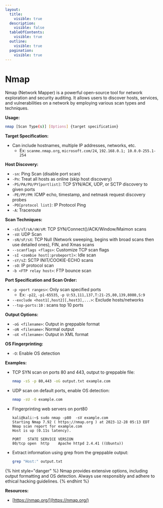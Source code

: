 ```yaml
---
layout:
  title:
    visible: true
  description:
    visible: false
  tableOfContents:
    visible: true
  outline:
    visible: true
  pagination:
    visible: true
---
```


# Nmap

Nmap (Network Mapper) is a powerful open-source tool for network exploration and security auditing. It allows users to discover hosts, services, and vulnerabilities on a network by employing various scan types and techniques.

**Usage:**

```bash
nmap [Scan Type(s)] [Options] {target specification}
```

**Target Specification:**

* Can include hostnames, multiple IP addresses, networks, etc.
  * Ex: `scanme.nmap.org`, `microsoft.com/24`, `192.168.0.1; 10.0.0-255.1-254`

**Host Discovery:**

* `-sn`: Ping Scan (disable port scan)
* `-Pn`: Treat all hosts as online (skip host discovery)
* `-PS/PA/PU/PY[portlist]`: TCP SYN/ACK, UDP, or SCTP discovery to given ports
* `-PE/PP/PM`: ICMP echo, timestamp, and netmask request discovery probes
* `-PO[protocol list]`: IP Protocol Ping
* `-A`: Traceroute

**Scan Techniques:**

* `-sS/sT/sA/sW/sM`: TCP SYN/Connect()/ACK/Window/Maimon scans
* `-sU`: UDP Scan
* `-sN/sF/sX`: TCP Null (Network sweeping, begins with broad scans then use detailed ones), FIN, and Xmas scans
* `--scanflags <flags>`: Customize TCP scan flags
* `-sI <zombie host[:probeport]>`: Idle scan
* `-sY/sZ`: SCTP INIT/COOKIE-ECHO scans
* `-sO`: IP protocol scan
* `-b <FTP relay host>`: FTP bounce scan

**Port Specification and Scan Order:**

* `-p <port ranges>`: Only scan specified ports
  * Ex: `-p22`, `-p1-65535`, `-p U:53,111,137,T:21-25,80,139,8080,S:9`
* `--exclude <host1[,host2][,host3],...>`: Exclude hosts/networks
* `--top-ports:10`  : scans top 10 ports

**Output Options:**

* `-oG <filename>`: Output in greppable format
* `-oN <filename>`: Normal output
* `-oX <filename>`: Output in XML format

**OS Fingerprinting:**

* `-O`: Enable OS detection

**Examples:**

*   TCP SYN scan on ports 80 and 443, output to greppable file:

    ```bash
    nmap -sS -p 80,443 -oG output.txt example.com
    ```
*   UDP scan on default ports, enable OS detection:

    ```bash
    nmap -sU -O example.com
    ```
*   Fingerprinting web servers on port80

    ```shell-session
    kali@kali:~$ sudo nmap -p80  -sV example.com
    Starting Nmap 7.92 ( https://nmap.org ) at 2023-12-28 05:13 EDT
    Nmap scan report for example.com
    Host is up (0.11s latency).

    PORT   STATE SERVICE VERSION
    80/tcp open  http    Apache httpd 2.4.41 ((Ubuntu))
    ```
*   Extract information using grep from the greppable output:

    ```bash
    grep "Host:" output.txt
    ```

{% hint style="danger" %}
Nmap provides extensive options, including output formatting and OS detection. Always use responsibly and adhere to ethical hacking guidelines.
{% endhint %}



**Resources:**

* [https://nmap.org/](https://nmap.org/)
